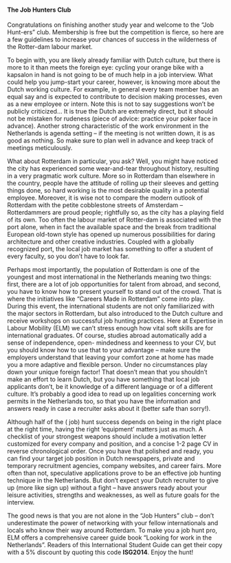 #### The Job Hunters Club

Congratulations on finishing another study year and welcome to the “Job Hunt-ers” club. Membership is free but the competition is fierce, so here are a few guidelines to increase your chances of success in the wilderness of the Rotter-dam labour market.

To begin with, you are likely already familiar with Dutch culture, but there is more to it than meets the foreign eye: cycling your orange bike with a kapsalon in hand is not going to be of much help in a job interview. What could help you jump-start your career, however, is knowing more about the Dutch working culture. For example, in general every team member has an equal say and is expected to contribute to decision making processes, even as a new employee or intern. Note this is not to say suggestions won’t be publicly criticized... It is true the Dutch are extremely direct, but it should not be mistaken for rudeness (piece of advice: practice your poker face in advance). Another strong characteristic of the work environment in the Netherlands is agenda setting – if the meeting is not written down, it is as good
as nothing. So make sure to plan well in advance and keep track of meetings meticulously.

What about Rotterdam in particular, you ask? Well, you might have noticed the city has experienced some wear-and-tear throughout history, resulting in a very pragmatic work culture. More so in Rotterdam than elsewhere in the country, people have the attitude of rolling up their sleeves and getting things done, so hard working is the most desirable quality in a potential employee. Moreover, it is wise not to compare the modern outlook of Rotterdam with the petite cobblestone streets of Amsterdam – Rotterdammers are proud people; rightfully so, as the city has a playing field of its own. Too often the labour market of Rotter-dam is associated with the port alone, when in fact the available space and the break from traditional European old-town style has opened up numerous possibilities for daring architecture and other creative industries. Coupled with a globally recognized port, the local job market has something to offer a student of every faculty, so you don’t have to look far.

Perhaps most importantly, the population of Rotterdam is one of the youngest and most international in the Netherlands meaning two things: first, there are a lot of job opportunities for talent from abroad, and second, you have to know how to present yourself to stand out of the crowd. That is where the initiatives like “Careers Made in Rotterdam” come into play. During this event, the international students are not only familiarized with the major sectors in Rotterdam, but also introduced to the Dutch culture and receive workshops on successful job hunting practices. Here at Expertise in Labour Mobility (ELM) we can’t stress enough how vital soft skills are for international graduates. Of course, studies abroad automatically add a sense of independence, open- mindedness and keenness to your CV, but you should know how to use that to your advantage – make sure the employers understand that leaving your comfort zone at home has made you a more adaptive and flexible person. Under no circumstances play down your unique foreign factor! That doesn’t mean that you shouldn’t make an effort to learn Dutch, but you have something that local job applicants don’t, be it knowledge of a different language or of a different culture. It’s probably a good idea to read up on legalities concerning work permits in the Netherlands too, so that you have the information and answers ready in case a recruiter asks about it (better safe than sorry!).

Although half of the ( job) hunt success depends on being in the right place at the right time, having the right ‘equipment’ matters just as much. A checklist of your strongest weapons should include a motivation letter customized for every company and position, and a concise 1-2 page CV in reverse chronological order. Once you have that polished and ready, you can find your target job position in Dutch newspapers, private and temporary recruitment agencies, company websites, and career fairs. More often than not, speculative applications prove to be an effective job hunting technique in the Netherlands. But don’t expect your Dutch recruiter to give up (more like sign up) without a fight – have answers ready about your leisure activities, strengths and weaknesses, as well as future goals for the interview.

The good news is that you are not alone in the “Job Hunters” club – don’t underestimate the power of networking with your fellow internationals and locals who know their way around Rotterdam. To make you a job hunt pro, ELM offers a comprehensive career guide book “Looking for work in the Netherlands”. Readers of this International Student Guide can get their copy with a 5% discount by quoting this code __ISG2014__. Enjoy the hunt!